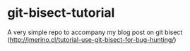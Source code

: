 git-bisect-tutorial
===================
A very simple repo to accompany my blog post on git bisect (http://jmerino.cl/tutorial-use-git-bisect-for-bug-hunting/)
